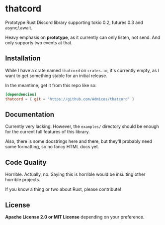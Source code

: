 # thatcord

Prototype Rust Discord library supporting tokio 0.2, futures 0.3 and async/.await.

Heavy emphasis on **prototype**, as it currently can only listen, not send.
And only supports two events at that.

## Installation

While I have a crate named `thatcord` on `crates.io`, it's currently empty, as
I want to get something stable for an initial release.

In the meantime, get it from this repo like so:

```toml
[dependencies]
thatcord = { git = "https://github.com/Admicos/thatcord" }
```

## Documentation

Currently very lacking. However, the `examples/` directory should be enough for
the current full features of this library.

Also, there is some docstrings here and there, but they'll probably need
some formatting, so no fancy HTML docs yet.

## Code Quality

Horrible. Actually, no. Saying this is horrible would be insulting other horrible
projects.

If you know a thing or two about Rust, please contribute!

## License

**Apache License 2.0 or MIT License** depending on your preference.
